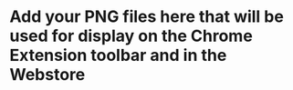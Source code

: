 # Add your PNG files here that will be used for display on the Chrome Extension toolbar and in the Webstore